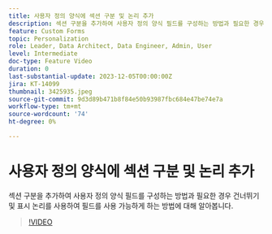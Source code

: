 ```yaml
---
title: 사용자 정의 양식에 섹션 구분 및 논리 추가
description: 섹션 구분을 추가하여 사용자 정의 양식 필드를 구성하는 방법과 필요한 경우 건너뛰기 및 표시 논리를 사용하여 필드를 사용 가능하게 하는 방법에 대해 알아봅니다.
feature: Custom Forms
topic: Personalization
role: Leader, Data Architect, Data Engineer, Admin, User
level: Intermediate
doc-type: Feature Video
duration: 0
last-substantial-update: 2023-12-05T00:00:00Z
jira: KT-14099
thumbnail: 3425935.jpeg
source-git-commit: 9d3d89b471b8f84e50b93987fbc684e47be74e7a
workflow-type: tm+mt
source-wordcount: '74'
ht-degree: 0%

---
```



# 사용자 정의 양식에 섹션 구분 및 논리 추가

섹션 구분을 추가하여 사용자 정의 양식 필드를 구성하는 방법과 필요한 경우 건너뛰기 및 표시 논리를 사용하여 필드를 사용 가능하게 하는 방법에 대해 알아봅니다.

>[!VIDEO](https://video.tv.adobe.com/v/3425935/?quality=12&learn=on)
